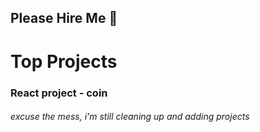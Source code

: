 ## Please Hire Me :pray:
# Top Projects
  ### React project - coin
 ###### excuse the mess, i'm still cleaning up and adding projects
